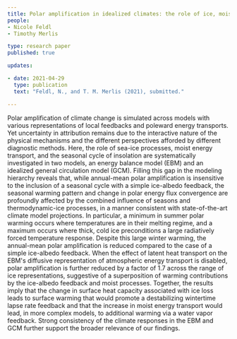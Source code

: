 ```yaml
---
title: Polar amplification in idealized climates: the role of ice, moisture, and seasons 
people:
- Nicole Feldl
- Timothy Merlis

type: research paper
published: true

updates:

- date: 2021-04-29
  type: publication
  text: "Feldl, N., and T. M. Merlis (2021), submitted."

---
```


Polar amplification of climate change is simulated across models with various representations of local feedbacks and poleward energy transports. Yet uncertainty in attribution remains due to the interactive nature of the physical mechanisms and the different perspectives afforded by different diagnostic methods. Here, the role of sea-ice processes, moist energy transport, and the seasonal cycle of insolation are systematically investigated in two models, an energy balance model (EBM) and an idealized general circulation model (GCM). Filling this gap in the modeling hierarchy reveals that, while annual-mean polar amplification is insensitive to the inclusion of a seasonal cycle with a simple ice-albedo feedback, the seasonal warming pattern and change in polar energy flux convergence are profoundly affected by the combined influence of seasons and thermodynamic-ice processes, in a manner consistent with state-of-the-art climate model projections. In particular, a minimum in summer polar warming occurs where temperatures are in their melting regime, and a maximum occurs where thick, cold ice preconditions a large radiatively forced temperature response. Despite this large winter warming, the annual-mean polar amplification is reduced compared to the case of a simple ice-albedo feedback. When the effect of latent heat transport on the EBM's diffusive representation of atmospheric energy transport is disabled, polar amplification is further reduced by a factor of 1.7 across the range of ice representations, suggestive of a superposition of warming contributions by the ice-albedo feedback and moist processes. Together, the results imply that the change in surface heat capacity associated with ice loss leads to surface warming that would promote a destabilizing wintertime lapse rate feedback and that the increase in moist energy transport would lead, in more complex models, to additional warming via a water vapor feedback. Strong consistency of the climate responses in the EBM and GCM further support the broader relevance of our findings.

